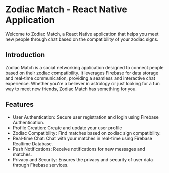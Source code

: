 # Zodiac Match - React Native Application

Welcome to Zodiac Match, a React Native application that helps you meet new people through chat based on the compatibility of your zodiac signs. 

## Introduction

Zodiac Match is a social networking application designed to connect people based on their zodiac compatibility. It leverages Firebase for data storage and real-time communication, 
providing a seamless and interactive chat experience. Whether you're a believer in astrology or just looking for a fun way to meet new friends, Zodiac Match has something for you.

## Features 

- User Authentication: Secure user registration and login using Firebase Authentication.
- Profile Creation: Create and update your user profile
- Zodiac Compatibility: Find matches based on zodiac sign compatibility.
- Real-time Chat: Chat with your matches in real-time using Firebase Realtime Database.
- Push Notifications: Receive notifications for new messages and matches.
- Privacy and Security: Ensures the privacy and security of user data through Firebase services.
